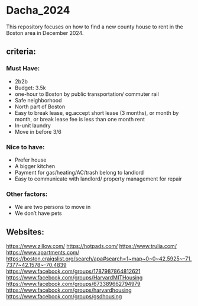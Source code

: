 # Dacha_2024

This repository focuses on how to find a new county house to rent in the Boston area in December 2024.

## criteria:

### Must Have:
- 2b2b
- Budget: 3.5k
- one-hour to Boston by public transportation/ commuter rail 
- Safe neighborhood
- North part of Boston 
- Easy to break lease, eg.accept short lease (3 months), or month by month, or break lease fee is less than one month rent 
- In-unit laundry 
- Move in before 3/6

### Nice to have:
- Prefer house 
- A bigger kitchen
- Payment for gas/heating/AC/trash belong to landlord 
- Easy to communicate with landlord/ property management for repair

### Other factors:
- We are two persons to move in
- We don’t have pets 

## Websites:
https://www.zillow.com/
https://hotpads.com/
https://www.trulia.com/
https://www.apartments.com/
https://boston.craigslist.org/search/apa#search=1~map~0~0~42.5925~-71.7377~42.1578~-70.4839
https://www.facebook.com/groups/1787987864812621
https://www.facebook.com/groups/HarvardMITHousing
https://www.facebook.com/groups/673389662794979
https://www.facebook.com/groups/harvardhousing
https://www.facebook.com/groups/gsdhousing
